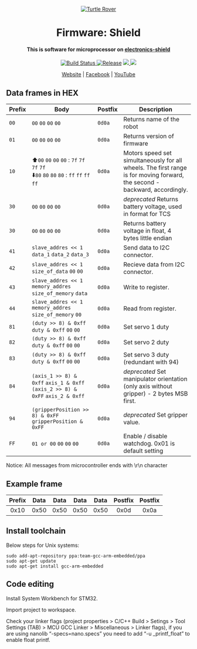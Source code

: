 <p align="center">
  <a href="http://turtlerover.com" alt="Turtle Rover"><img src="https://avatars3.githubusercontent.com/u/36553642?s=84&v=4" alt="Turtle Rover" /></a>
</p>
<h1 align="center">Firmware: Shield</h1>
<h4 align="center">This is software for microprocessor on <a href="https://github.com/TurtleRover/electronics-shield">electronics-shield</a></h4>

<p align="center">
  <a href="https://travis-ci.org/TurtleRover/firmware-shield">
    <img src="https://travis-ci.org/TurtleRover/firmware-shield.svg?branch=master" alt="Build Status">
  </a>
  <a href="https://github.com/TurtleRover/firmware-shield/releases">
    <img src="https://img.shields.io/github/release/TurtleRover/firmware-shield.svg" alt="Release"></a>
  <a href="https://github.com/TurtleRover/firmware-shield/blob/master/LICENSE">
      <img src="https://img.shields.io/github/license/TurtleRover/firmware-shield.svg">
  </a>
  <a href="https://twitter.com/TurtleRover">
    <img src="https://img.shields.io/twitter/follow/TurtleRover.svg?style=social&label=Follow">
  </a>
</p>
<p align="center">
  <a href="http://turtlerover.com" alt="Website">Website</a> |
  <a href="https://www.facebook.com/TurtleRover/" alt="Facebook">Facebook</a> |
  <a href="https://www.youtube.com/channel/UCxukvEct3wP0S5FACa3uelA" alt="YouTube">YouTube</a>
</p>

## Data frames in HEX

| Prefix | Body | Postfix | Description |
| --- | --- | --- | --- |
| `00` | `00` `00` `00` `00` | `0d0a` | Returns name of the robot |
| `01` | `00` `00` `00` `00` | `0d0a` | Returns version of firmware |
| `10` | ⬆️`00` `00` `00` `00` : `7f` `7f` `7f` `7f`<br>⬇️`80` `80` `80` `80` : `ff` `ff` `ff` `ff`| `0d0a` | Motors speed set simultaneously for all wheels. The first range is for moving forward, the second - backward, accordingly. |
| `30` | `00` `00` `00` `00` | `0d0a` | *deprecated* Returns battery voltage, used in format for TCS |
| `30` | `00` `00` `00` `00` | `0d0a` | Returns battery voltage in float, 4 bytes little endian |
| `41` | `slave_addres << 1` `data_1` `data_2` `data_3` | `0d0a` | Send data to I2C connector. |
| `42` | `slave_addres << 1` `size_of_data` `00` `00` | `0d0a` | Recieve data from I2C connector. |
| `43` | `slave_addres << 1` `memory_addres` `size_of_memory` `data` | `0d0a` | Write to register. |
| `44` | `slave_addres << 1` `memory_addres` `size_of_memory` `00` | `0d0a` | Read from register. |
| `81` | `(duty >> 8) & 0xff` `duty & 0xff` `00` `00` | `0d0a` | Set servo 1 duty |
| `82` | `(duty >> 8) & 0xff` `duty & 0xff` `00` `00` | `0d0a` | Set servo 2 duty |
| `83` | `(duty >> 8) & 0xff` `duty & 0xff` `00` `00` | `0d0a` | Set servo 3 duty (redundant with 94)|
| `84` | `(axis_1 >> 8) & 0xff` `axis_1 & 0xff` `(axis_2 >> 8) & 0xFF` `axis_2 & 0xff` | `0d0a` | *deprecated* Set manipulator orientation (only axis without gripper)	- 2 bytes MSB first. |
| `94` | `(gripperPosition >> 8) & 0xFF` `gripperPosition & 0xFF ` | `0d0a` | *deprecated* Set gripper value.|
| `FF` | `01 or 00` `00` `00` `00` | `0d0a` | Enable / disable watchdog. 0x01 is default setting |

Notice: All messages from microcontroller ends with \r\n character

## Example frame
| Prefix  | Data | Data | Data | Data | Postfix | Postfix |
|:-------:|:-----------:|:-----------:|:-----------:|:-----------:|:-------:|:-------:|
|   0x10  |     0x50    |     0x50    |     0x50    |     0x50    |   0x0d  |   0x0a  |



## Install toolchain

Below steps for Unix systems:

```
sudo add-apt-repository ppa:team-gcc-arm-embedded/ppa
sudo apt-get update 
sudo apt-get install gcc-arm-embedded
```
## Code editing 

Install System Workbench for STM32.

Import project to workspace.

Check your linker flags (project properties > C/C++ Build > Setings > Tool Settings (TAB) > MCU GCC Linker > Miscellaneous > Linker flags), 
if you are using nanolib “-specs=nano.specs” you need to add “-u _printf_float” to enable float printf.

